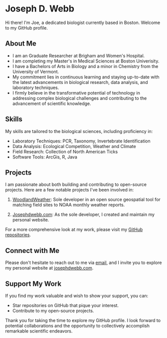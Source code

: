 # Joseph D. Webb

Hi there! I'm Joe, a dedicated biologist currently based in Boston. Welcome to my GitHub profile.

## About Me

- I am an Graduate Researcher at Brigham and Women's Hospital.
- I am completing my Master's in Medical Sciences at Boston Univerisity.
- I have a Bachelors of Arts in Biology and a minor in Chemistry from the University of Vermont. 
- My commitment lies in continuous learning and staying up-to-date with the latest advancements in biological research, data analysis, and laboratory techniques.
- I firmly believe in the transformative potential of technology in addressing complex biological challenges and contributing to the advancement of scientific knowledge.

## Skills

My skills are tailored to the biological sciences, including proficiency in:

- Laboratory Techniques: PCR, Taxonomy, Invertebrate Identification
- Data Analysis: Ecological Competition, Weather and Climate
- Field Research: Collection of North American Ticks
- Software Tools: ArcGis, R, Java
  
## Projects

I am passionate about both building and contributing to open-source projects. Here are a few notable projects I've been involved in:

1. [WoodlandWeather](https://github.com/josephdwebb/woodlandweather): Sole developer in an open source geospatial tool for matching field sites to NOAA monthly weather reports.
   
2. [Josephdwebb.com](https://github.com/josephdwebb/josephdwebb.github.io): As the sole developer, I created and maintain my personal website.
   
For a more comprehensive look at my work, please visit my [GitHub repositories](https://github.com/josephdwebb).

## Connect with Me

Please don't hesitate to reach out to me via [email](josephwebb4@hotmail.com), and I invite you to explore my personal website at [josephdwebb.com](https://josephdwebb.com).

## Support My Work

If you find my work valuable and wish to show your support, you can:

- Star repositories on GitHub that pique your interest.
- Contribute to my open-source projects.

Thank you for taking the time to explore my GitHub profile. I look forward to potential collaborations and the opportunity to collectively accomplish remarkable scientific endeavors.
